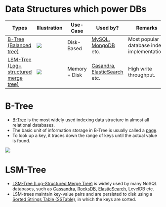 # Data Structures which power DBs

| Types                                                                                           | Illustration                                                                            | Use-Case      | Used by?                                                                                                          | Remarks                                     |
|-------------------------------------------------------------------------------------------------|-----------------------------------------------------------------------------------------|---------------|-------------------------------------------------------------------------------------------------------------------|---------------------------------------------|
| [B-Tree (Balanced tree)](https://www.geeksforgeeks.org/introduction-of-b-tree-2/)               | ![](https://media.geeksforgeeks.org/wp-content/uploads/20200507002619/output256.png)    | Disk-Based    | [MySQL](../SQL-DBs.md), [MongoDB](../NoSQL-Databases/MongoDB/Readme.md) etc.                                      | Most popular database index implementation. |
| [LSM-Tree (Log-structured merge tree)](https://en.wikipedia.org/wiki/Log-structured_merge-tree) | ![](https://yetanotherdevblog.com/content/images/2020/06/output-onlinepngtools--7-.png) | Memory + Disk | [Casandra](../NoSQL-Databases/ApacheCasandra.md), [ElasticSearch](../Search-Indexes/ElasticSearch/Readme.md) etc. | High write throughput.                      |

# B-Tree
- [B-Tree](https://www.geeksforgeeks.org/introduction-of-b-tree-2/) is the most widely used indexing data structure in almost all relational databases.
- The basic unit of information storage in B-Tree is usually called a [page](https://stackoverflow.com/questions/2502551/what-is-a-b-tree-page). 
- To look up a key, it traces down the range of keys until the actual value is found.

![](https://media.geeksforgeeks.org/wp-content/uploads/20200507002619/output256.png)

# LSM-Tree
- [LSM-Tree (Log-Structured Merge Tree)](https://en.wikipedia.org/wiki/Log-structured_merge-tree) is widely used by many NoSQL databases, such as [Cassandra](../NoSQL-Databases/ApacheCasandra.md), [RocksDB](../NoSQL-Databases/RocksDB.md), [ElasticSearch](../Search-Indexes/ElasticSearch/Readme.md), LevelDB etc.
- LSM-trees maintain key-value pairs and are persisted to disk using a [Sorted Strings Table (SSTable)](https://www.geeksforgeeks.org/sstable-in-apache-cassandra/), in which the keys are sorted.
